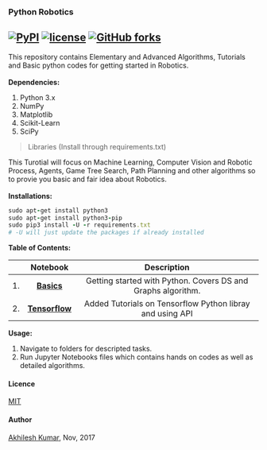 ### Python Robotics
[![PyPI](https://img.shields.io/badge/python-3.6-blue.svg)]()
[![license](https://img.shields.io/github/license/mashape/apistatus.svg)]()
[![GitHub forks](https://img.shields.io/github/forks/badges/shields.svg?style=social&label=Fork&style=plastic)](https://github.com/akhilesh-k/Robotics-Specialization#fork-destination-box)
---
This repository contains Elementary and Advanced Algorithms, Tutorials and Basic python codes for getting started in Robotics.<br>
<br>
**Dependencies:**
1. Python 3.x
2. NumPy
3. Matplotlib
4. Scikit-Learn
5. SciPy
>Libraries (Install through requirements.txt)

This Turotial will focus on Machine Learning, Computer Vision and Robotic Process, Agents, Game Tree Search, Path Planning and other algorithms so to provie you basic and fair idea about Robotics.<br>
<br>
**Installations:**
```ruby
sudo apt-get install python3
sudo apt-get install python3-pip
sudo pip3 install -U -r requirements.txt
# -U will just update the packages if already installed
```
**Table of Contents:**

|       		| Notebook      | Description  |
| ------------- |:-------------:|:-----:|
|1.      |**[Basics](/Basics)** | Getting started with Python. Covers DS and Graphs algorithm. |
|2.     | **[Tensorflow](/tensorflow)** | Added Tutorials on Tensorflow Python libray and using API |


**Usage:**
1. Navigate to folders for descripted tasks.
2. Run Jupyter Notebooks files which contains hands on codes as well as detailed algorithms.

#### Licence
[MIT](https://github.com/akhilesh-k/PythonRobotics/blob/master/LICENSE)

#### Author
[Akhilesh Kumar](https://github.com/akhilesh-k), Nov, 2017

